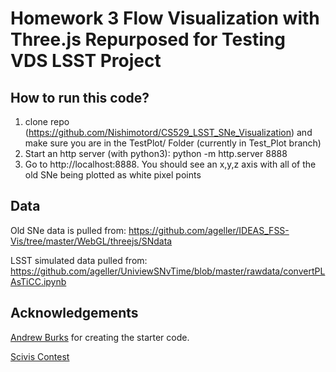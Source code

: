 # Homework 3 Flow Visualization with Three.js Repurposed for Testing VDS LSST Project

## How to run this code?

1. clone repo (https://github.com/Nishimotord/CS529_LSST_SNe_Visualization) and make sure you are in the TestPlot/ Folder (currently in Test_Plot branch)
2. Start an http server (with python3): python -m http.server 8888
3. Go to http://localhost:8888. You should see an x,y,z axis with all of the old SNe being plotted as white pixel points

## Data

Old SNe data is pulled from:
https://github.com/ageller/IDEAS_FSS-Vis/tree/master/WebGL/threejs/SNdata

LSST simulated data pulled from:
https://github.com/ageller/UniviewSNvTime/blob/master/rawdata/convertPLAsTiCC.ipynb

## Acknowledgements

[Andrew Burks](https://andrewtburks.dev/) for creating the starter code.

[Scivis Contest](https://www.uni-kl.de/sciviscontest/)
